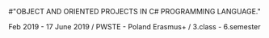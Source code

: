 #"OBJECT AND ORIENTED PROJECTS IN C# PROGRAMMING LANGUAGE."

Feb 2019 - 17 June 2019 / PWSTE - Poland
Erasmus+ / 3.class - 6.semester
